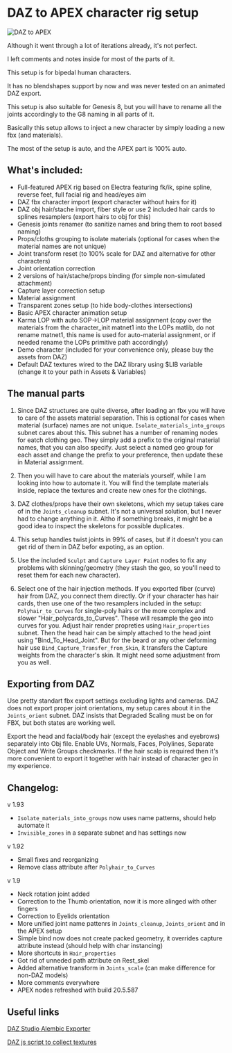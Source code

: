 # DAZ to APEX character rig setup

![DAZ to APEX](https://github.com/user-attachments/assets/f0d1771e-8d74-4f10-a655-12adf9e1131b)


Although it went through a lot of iterations already, it's not perfect.

I left comments and notes inside for most of the parts of it. 

This setup is for bipedal human characters.

It has no blendshapes support by now and was never tested on an animated DAZ export.

This setup is also suitable for Genesis 8, but you will have to rename all the joints accordingly to the G8 naming in all parts of it.

Basically this setup allows to inject a new character by simply loading a new fbx (and materials).

The most of the setup is auto, and the APEX part is 100% auto.


## What's included:

- Full-featured APEX rig based on Electra featuring fk/ik, spine spline, reverse feet, full facial rig and head/eyes aim
- DAZ fbx character import (export character without hairs for it)
- DAZ obj hair/stache import, fiber style or use 2 included hair cards to splines resamplers (export hairs to obj for this)
- Genesis joints renamer (to sanitize names and bring them to root based naming)
- Props/cloths grouping to isolate materials (optional for cases when the material names are not unique)
- Joint transform reset (to 100% scale for DAZ and alternative for other characters)
- Joint orientation correction
- 2 versions of hair/stache/props binding (for simple non-simulated attachment)
- Capture layer correction setup
- Material assignment
- Transparent zones setup (to hide body-clothes intersections)
- Basic APEX character animation setup
- Karma LOP with auto SOP->LOP material assignment (copy over the materials from the character_init matnet1 into the LOPs matlib, do not rename matnet1, this name is used for auto-material assignment, or if needed rename the LOPs primitive path accordingly)
- Demo character (included for your convenience only, please buy the assets from DAZ)
- Default DAZ textures wired to the DAZ library using $LIB variable (change it to your path in Assets & Variables)


## The manual parts

1. Since DAZ structures are quite diverse, after loading an fbx you will have to care of the assets material separation. This is optional for cases when material (surface) names are not unique. `Isolate_materials_into_groups` subnet cares about this. This subnet has a number of renaming nodes for eatch clothing geo. They simply add a prefix to the original material names, that you can also specify. Just select a named geo group for each asset and change the prefix to your preference, then update these in Material assignment.

2. Then you will have to care about the materials yourself, while I am looking into how to automate it. You will find the template materials inside, replace the textures and create new ones for the clothings.

3. DAZ clothes/props have their own skeletons, which my setup takes care of in the `Joints_cleanup` subnet. It's not a universal solution, but I never had to change anything in it. Altho if something breaks, it might be a good idea to inspect the skeletons for possible duplicates.

4. This setup handles twist joints in 99% of cases, but if it doesn't you can get rid of them in DAZ befor expoting, as an option.

5. Use the included `Sculpt` and `Capture Layer Paint` nodes to fix any problems with skinning/geometry (they stash the geo, so you'll need to reset them for each new character).

6. Select one of the hair injection methods. If you exported fiber (curve) hair from DAZ, you connect them directly. Or if your character has hair cards, then use one of the two resamplers included in the setup: `Polyhair_to_Curves` for single-poly hairs or the more complex and slower "Hair_polycards_to_Curves". These will resample the geo into curves for you. Adjust hair render propreties using `Hair_properties` subnet. Then the head hair can be simply attached to the head joint using "Bind_To_Head_Joint". But for the beard or any other deforming hair use `Bind_Capture_Transfer_from_Skin`, it transfers the Capture weights from the character's skin. It might need some adjustment from you as well.


## Exporting from DAZ

Use pretty standart fbx export settings excluding lights and cameras. DAZ does not export proper joint orientations, my setup cares about it in the `Joints_orient` subnet. DAZ insists that Degraded Scaling must be on for FBX, but both states are working well.

Export the head and facial/body hair (except the eyelashes and eyebrows) separately into Obj file. Enable UVs, Normals, Faces, Polylines, Separate Object and Write Groups checkmarks. If the hair scalp is required then it's more convenient to export it together with hair instead of character geo in my experience.


## Changelog:

v 1.93

- `Isolate_materials_into_groups` now uses name patterns, should help automate it
- `Invisible_zones` in a separate subnet and has settings now

v 1.92

- Small fixes and reorganizing
- Remove class attribute after `Polyhair_to_Curves`

v 1.9
- Neck rotation joint added
- Correction to the Thumb orientation, now it is more alinged with other fingers
- Correction to Eyelids orientation
- More unified joint name pattenrs in `Joints_cleanup`, `Joints_orient` and in the APEX setup
- Simple bind now does not create packed geometry, it overrides capture attribute instead (should help with char instancing)
- More shortcuts in `Hair_properties`
- Got rid of unneded path attribute on Rest_skel
- Added alternative transform in `Joints_scale` (can make difference for non-DAZ models)
- More comments everywhere
- APEX nodes refreshed with build 20.5.587


## Useful links

[DAZ Studio Alembic Exporter](https://www.daz3d.com/forums/discussion/428856/sagan-a-daz-studio-to-blender-alembic-exporter/p1)

[DAZ js script to collect textures](https://www.daz3d.com/forums/discussion/386421/help-solution-for-collecting-all-maps-from-a-ds4-scene/p1)
